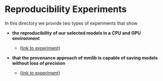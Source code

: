# Reproducibility Experiments

In this directory we provide two types of experiments that show

- **the reproducibility of our selected models in a CPU and GPU environment**
    - ([link to experiment](./probing))

- **that the provenance approach of mmlib is capable of saving models without loss of precision**
    - ([link to experiment](./mmlib))
    




